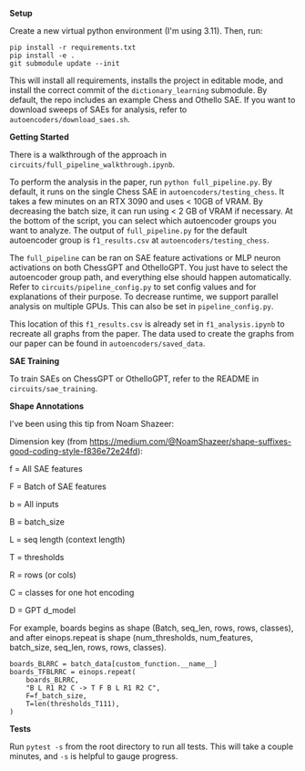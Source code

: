 **Setup** 

Create a new virtual python environment (I'm using 3.11). Then, run:

```
pip install -r requirements.txt
pip install -e .
git submodule update --init
```

This will install all requirements, installs the project in editable mode, and install the correct commit of the `dictionary_learning` submodule. By default, the repo includes an example Chess and Othello SAE. If you want to download sweeps of SAEs for analysis, refer to `autoencoders/download_saes.sh`.

**Getting Started**

There is a walkthrough of the approach in `circuits/full_pipeline_walkthrough.ipynb`.

To perform the analysis in the paper, run `python full_pipeline.py`. By default, it runs on the single Chess SAE in `autoencoders/testing_chess`. It takes a few minutes on an RTX 3090 and uses < 10GB of VRAM. By decreasing the batch size, it can run using < 2 GB of VRAM if necessary. At the bottom of the script, you can select which autoencoder groups you want to analyze. The output of `full_pipeline.py` for the default autoencoder group is `f1_results.csv` at `autoencoders/testing_chess`.

The `full_pipeline` can be ran on SAE feature activations or MLP neuron activations on both ChessGPT and OthelloGPT. You just have to select the autoencoder group path, and everything else should happen automatically. Refer to `circuits/pipeline_config.py` to set config values and for explanations of their purpose. To decrease runtime, we support parallel analysis on multiple GPUs. This can also be set in `pipeline_config.py`.

This location of this `f1_results.csv` is already set in `f1_analysis.ipynb` to recreate all graphs from the paper. The data used to create the graphs from our paper can be found in `autoencoders/saved_data`.

**SAE Training**

To train SAEs on ChessGPT or OthelloGPT, refer to the README in `circuits/sae_training`.

**Shape Annotations**

I've been using this tip from Noam Shazeer:

Dimension key (from https://medium.com/@NoamShazeer/shape-suffixes-good-coding-style-f836e72e24fd):

f = All SAE features

F = Batch of SAE features

b = All inputs

B = batch_size

L = seq length (context length)

T = thresholds

R = rows (or cols)

C = classes for one hot encoding

D = GPT d_model

For example, boards begins as shape (Batch, seq_len, rows, rows, classes), and after einops.repeat is shape (num_thresholds, num_features, batch_size, seq_len, rows, rows, classes).


```
boards_BLRRC = batch_data[custom_function.__name__]
boards_TFBLRRC = einops.repeat(
    boards_BLRRC,
    "B L R1 R2 C -> T F B L R1 R2 C",
    F=f_batch_size,
    T=len(thresholds_T111),
)
```

**Tests**

Run `pytest -s` from the root directory to run all tests. This will take a couple minutes, and `-s` is helpful to gauge progress.
